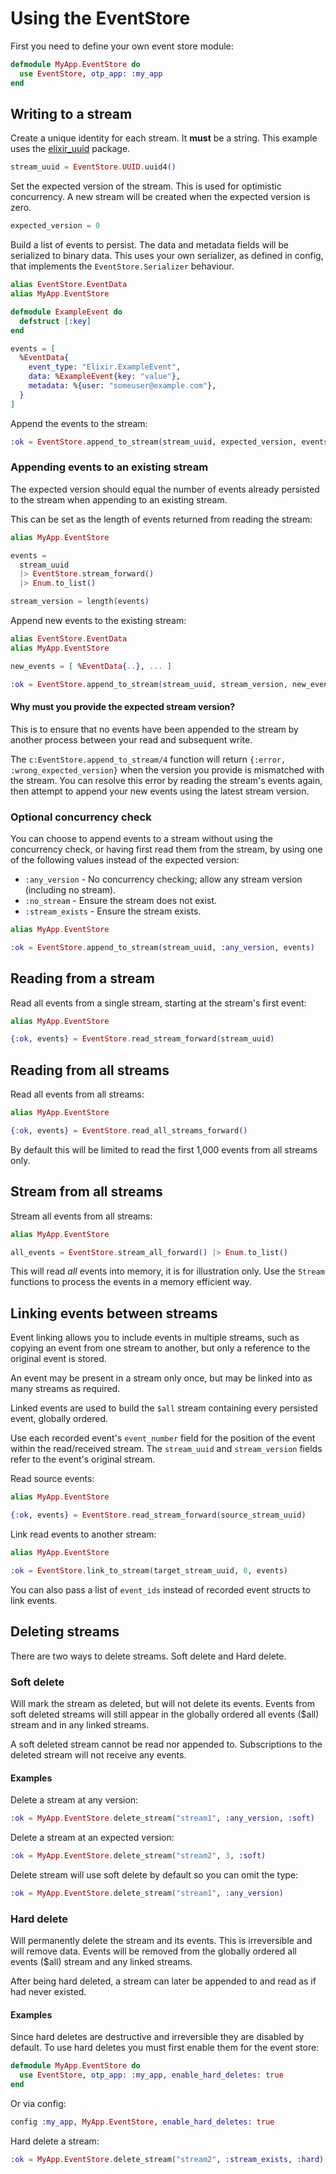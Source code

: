 # Using the EventStore

First you need to define your own event store module:

```elixir
defmodule MyApp.EventStore do
  use EventStore, otp_app: :my_app
end
```

## Writing to a stream

Create a unique identity for each stream. It **must** be a string. This example uses the [elixir_uuid](https://hex.pm/packages/elixir_uuid) package.

```elixir
stream_uuid = EventStore.UUID.uuid4()
```

Set the expected version of the stream. This is used for optimistic concurrency. A new stream will be created when the expected version is zero.

```elixir
expected_version = 0
```

Build a list of events to persist. The data and metadata fields will be serialized to binary data. This uses your own serializer, as defined in config, that implements the `EventStore.Serializer` behaviour.

```elixir
alias EventStore.EventData
alias MyApp.EventStore

defmodule ExampleEvent do
  defstruct [:key]
end

events = [
  %EventData{
    event_type: "Elixir.ExampleEvent",
    data: %ExampleEvent{key: "value"},
    metadata: %{user: "someuser@example.com"},
  }
]
```

Append the events to the stream:

```elixir
:ok = EventStore.append_to_stream(stream_uuid, expected_version, events)
```

### Appending events to an existing stream

The expected version should equal the number of events already persisted to the stream when appending to an existing stream.

This can be set as the length of events returned from reading the stream:

```elixir
alias MyApp.EventStore

events =
  stream_uuid
  |> EventStore.stream_forward()
  |> Enum.to_list()

stream_version = length(events)
```

Append new events to the existing stream:

```elixir
alias EventStore.EventData
alias MyApp.EventStore

new_events = [ %EventData{..}, ... ]

:ok = EventStore.append_to_stream(stream_uuid, stream_version, new_events)
```

#### Why must you provide the expected stream version?

This is to ensure that no events have been appended to the stream by another process between your read and subsequent write.

The `c:EventStore.append_to_stream/4` function will return `{:error, :wrong_expected_version}` when the version you provide is mismatched with the stream. You can resolve this error by reading the stream's events again, then attempt to append your new events using the latest stream version.

### Optional concurrency check

You can choose to append events to a stream without using the concurrency check, or having first read them from the stream, by using one of the following values instead of the expected version:

- `:any_version` - No concurrency checking; allow any stream version (including no stream).
- `:no_stream` - Ensure the stream does not exist.
- `:stream_exists` - Ensure the stream exists.

```elixir
alias MyApp.EventStore

:ok = EventStore.append_to_stream(stream_uuid, :any_version, events)
```

## Reading from a stream

Read all events from a single stream, starting at the stream's first event:

```elixir
alias MyApp.EventStore

{:ok, events} = EventStore.read_stream_forward(stream_uuid)
```

## Reading from all streams

Read all events from all streams:

```elixir
alias MyApp.EventStore

{:ok, events} = EventStore.read_all_streams_forward()
```

By default this will be limited to read the first 1,000 events from all streams only.

## Stream from all streams

Stream all events from all streams:

```elixir
alias MyApp.EventStore

all_events = EventStore.stream_all_forward() |> Enum.to_list()
```

This will read *all* events into memory, it is for illustration only. Use the `Stream` functions to process the events in a memory efficient way.

## Linking events between streams

Event linking allows you to include events in multiple streams, such as copying an event from one stream to another, but only a reference to the original event is stored.

An event may be present in a stream only once, but may be linked into as many streams as required.

Linked events are used to build the `$all` stream containing every persisted event, globally ordered.

Use each recorded event's `event_number` field for the position of the event within the read/received stream. The `stream_uuid` and `stream_version` fields refer to the event's original stream.

Read source events:

```elixir
alias MyApp.EventStore

{:ok, events} = EventStore.read_stream_forward(source_stream_uuid)
```

Link read events to another stream:

```elixir
alias MyApp.EventStore

:ok = EventStore.link_to_stream(target_stream_uuid, 0, events)
```

You can also pass a list of `event_ids` instead of recorded event structs to link events.

## Deleting streams

There are two ways to delete streams. Soft delete and Hard delete.

### Soft delete

Will mark the stream as deleted, but will not delete its events. Events from soft deleted streams will still appear in the globally ordered all events ($all) stream and in any linked streams.

A soft deleted stream cannot be read nor appended to. Subscriptions to the deleted stream will not receive any events.

#### Examples

Delete a stream at any version:
```elixir
:ok = MyApp.EventStore.delete_stream("stream1", :any_version, :soft)
```

Delete a stream at an expected version:
```elixir
:ok = MyApp.EventStore.delete_stream("stream2", 3, :soft)
```

Delete stream will use soft delete by default so you can omit the type:
```elixir
:ok = MyApp.EventStore.delete_stream("stream1", :any_version)
```

### Hard delete

Will permanently delete the stream and its events. This is irreversible and will remove data. Events will be removed from the globally ordered all events ($all) stream and any linked streams.

After being hard deleted, a stream can later be appended to and read as if had never existed.

#### Examples

Since hard deletes are destructive and irreversible they are disabled by default. To use hard deletes you must first enable them for the event store:
```elixir
defmodule MyApp.EventStore do
  use EventStore, otp_app: :my_app, enable_hard_deletes: true
end
```

Or via config:
```elixir
config :my_app, MyApp.EventStore, enable_hard_deletes: true
```

Hard delete a stream:
```elixir
:ok = MyApp.EventStore.delete_stream("stream2", :stream_exists, :hard)
```
